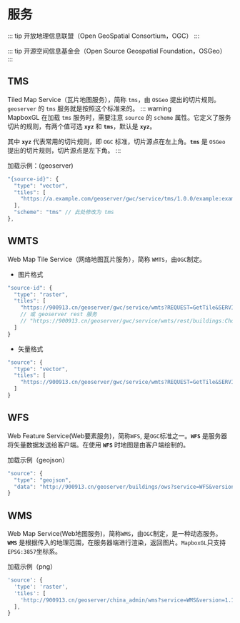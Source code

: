 # 服务
::: tip
开放地理信息联盟（Open GeoSpatial Consortium，OGC）
:::

::: tip
开源空间信息基金会（Open Source Geospatial Foundation，OSGeo）
:::

## TMS
Tiled Map Service（瓦片地图服务），简称 `tms`，由 `OSGeo` 提出的切片规则。`geoserver` 的 `tms` 服务就是按照这个标准来的。
::: warning  
MapboxGL 在加载 `tms` 服务时，需要注意 `source` 的 `scheme` 属性。它定义了服务切片的规则，有两个值可选 **`xyz`** 和 **`tms`**，默认是 **`xyz`**。

其中 **`xyz`** 代表常用的切片规则，即 `OGC` 标准，切片源点在左上角。**`tms`** 是 `OSGeo` 提出的切片规则，切片源点是左下角。
:::

加载示例：(geoserver)
``` js
"{source-id}": {
  "type": "vector",
  "tiles": [
    "https://a.example.com/geoserver/gwc/service/tms/1.0.0/example:example@EPSG:900913@pbf/{z}/{x}/{y}.pbf"
  ],
  "scheme": "tms" // 此处修改为 tms
},
 ```

<ClientOnly>
  <code-view name="tms"/>
</ClientOnly>

## WMTS
Web Map Tile Service（网络地图瓦片服务），简称 `WMTS`，由`OGC`制定。
* 图片格式
``` js
"source-id": {
  "type": "raster",
  "tiles": [
    "https://900913.cn/geoserver/gwc/service/wmts?REQUEST=GetTile&SERVICE=WMTS&VERSION=1.0.0&LAYER=buildings:Chongqing&STYLE=&TILEMATRIX=EPSG:900913:{z}&TILEMATRIXSET=EPSG:900913&FORMAT=image/png&TILECOL={x}&TILEROW={y}"
    // 或 geoserver rest 服务
    // "https://900913.cn/geoserver/gwc/service/wmts/rest/buildings:Chongqing/polygon/EPSG:900913/EPSG:900913:{z}/{y}/{x}?format=image/png"
  ]
}
```

* 矢量格式
``` js
"source": {
  "type": "vector",
  "tiles": [
    "https://900913.cn/geoserver/gwc/service/wmts?REQUEST=GetTile&SERVICE=WMTS&VERSION=1.0.0&LAYER=buildings:cq_point&STYLE=&TILEMATRIX=EPSG:900913:{z}&TILEMATRIXSET=EPSG:900913&FORMAT=application/vnd.mapbox-vector-tile&TILECOL={x}&TILEROW={y}"
  ]
}
```

<ClientOnly>
  <code-view name="wmts"/>
</ClientOnly>

## WFS
Web Feature Service(Web要素服务)，简称`WFS`, 是`OGC`标准之一。**`WFS`** 是服务器将矢量数据发送给客户端。在使用  **`WFS`** 时地图是由客户端绘制的。

加载示例（geojson）
``` js
"source": {
  "type": "geojson",
  "data": "http://900913.cn/geoserver/buildings/ows?service=WFS&version=1.0.0&request=GetFeature&typeName=buildings%3Acq_point&outputFormat=application%2Fjson",
}
```

<ClientOnly>
  <code-view name="wfs"/>
</ClientOnly>

## WMS
Web Map Service(Web地图服务)，简称`WMS`，由`OGC`制定，是一种动态服务。
**`WMS`** 是根据传入的地理范围，在服务器端进行渲染，返回图片。`MapboxGL`只支持`EPSG:3857`坐标系。

加载示例（png）
``` js
'source': {
  'type': 'raster',
  'tiles': [
    'http://900913.cn/geoserver/china_admin/wms?service=WMS&version=1.1.0&request=GetMap&layers=china_admin:Chongqing&bbox={bbox-epsg-3857}&width=661&height=768&srs=EPSG:3857&format=image%2Fpng&TRANSPARENT=TRUE'
  ],
}
```

<ClientOnly>
  <code-view name="wms"/>
</ClientOnly>
